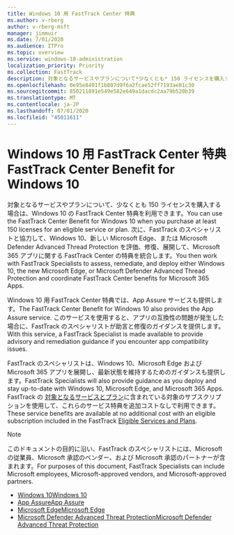 ```yaml
---
title: Windows 10 用 FastTrack Center 特典
ms.author: v-rberg
author: v-rberg-msft
manager: jimmuir
ms.date: 7/01/2020
ms.audience: ITPro
ms.topic: overview
ms.service: windows-10-administration
localization_priority: Priority
ms.collection: FastTrack
description: 対象となるサービスやプランについて*少なくとも* 150 ライセンスを購入する場合は、Windows 10 用 FastTrack Center 特典を利用できます。
ms.openlocfilehash: 0e95e8491f1b807d9f6a2fcae52ff7193ae81c30
ms.sourcegitcommit: 850211891e549e582e649a1dacdc2aa79b520b39
ms.translationtype: MT
ms.contentlocale: ja-JP
ms.lasthandoff: 07/01/2020
ms.locfileid: "45011611"
---
```

# <a name="fasttrack-center-benefit-for-windows-10"></a><span data-ttu-id="fcaec-103">Windows 10 用 FastTrack Center 特典</span><span class="sxs-lookup"><span data-stu-id="fcaec-103">FastTrack Center Benefit for Windows 10</span></span>

<span data-ttu-id="fcaec-104">対象となるサービスやプランについて、少なくとも 150 ライセンスを購入する場合は、Windows 10 の FastTrack Center 特典を利用できます。</span><span class="sxs-lookup"><span data-stu-id="fcaec-104">You can use the FastTrack Center Benefit for Windows 10 when you purchase at least 150 licenses for an eligible service or plan.</span></span> <span data-ttu-id="fcaec-105">次に、FastTrack のスペシャリストと協力して、Windows 10、新しい Microsoft Edge、または Microsoft Defender Advanced Thread Protection を評価、修復、展開して、Microsoft 365 アプリに関する FastTrack Center の特典を統合します。</span><span class="sxs-lookup"><span data-stu-id="fcaec-105">You then work with FastTrack Specialists to assess, remediate, and deploy either Windows 10, the new Microsoft Edge, or Microsoft Defender Advanced Thread Protection and coordinate FastTrack Center benefits for Microsoft 365 Apps.</span></span> 

<span data-ttu-id="fcaec-106">Windows 10 用 FastTrack Center 特典では、App Assure サービスも提供します。</span><span class="sxs-lookup"><span data-stu-id="fcaec-106">The FastTrack Center Benefit for Windows 10 also provides the App Assure service.</span></span> <span data-ttu-id="fcaec-107">このサービスを使用すると、アプリの互換性の問題が発生した場合に、FastTrack のスペシャリストが助言と修復のガイダンスを提供します。</span><span class="sxs-lookup"><span data-stu-id="fcaec-107">With this service, a FastTrack Specialist is made available to provide advisory and remediation guidance if you encounter app compatibility issues.</span></span> 

<span data-ttu-id="fcaec-108">FastTrack のスペシャリストは、Windows 10、Microsoft Edge および Microsoft 365 アプリを展開し、最新状態を維持するためのガイダンスも提供します。</span><span class="sxs-lookup"><span data-stu-id="fcaec-108">FastTrack Specialists will also provide guidance as you deploy and stay up-to-date with Windows 10, Microsoft Edge, and Microsoft 365 Apps.</span></span> <span data-ttu-id="fcaec-109">FastTrack の [対象となるサービスとプラン](M365-eligible-services-and-plans.md)に含まれている対象のサブスクリプションを使用して、これらのサービス特典を追加コストなしで利用できます。</span><span class="sxs-lookup"><span data-stu-id="fcaec-109">These service benefits are available at no additional cost with an eligible subscription included in the FastTrack [Eligible Services and Plans](M365-eligible-services-and-plans.md).</span></span>
  
> [!NOTE]
> <span data-ttu-id="fcaec-110">このドキュメントの目的に沿い、FastTrack のスペシャリストには、Microsoft の従業員、Microsoft 承認のベンダー、および Microsoft 承認のパートナーが含まれます。</span><span class="sxs-lookup"><span data-stu-id="fcaec-110">For purposes of this document, FastTrack Specialists can include Microsoft employees, Microsoft-approved vendors, and Microsoft-approved partners.</span></span> 
    
- [<span data-ttu-id="fcaec-111">Windows 10</span><span class="sxs-lookup"><span data-stu-id="fcaec-111">Windows 10</span></span>](Win-10-windows-10.md)
- [<span data-ttu-id="fcaec-112">App Assure</span><span class="sxs-lookup"><span data-stu-id="fcaec-112">App Assure</span></span>](Win-10-app-assure.md)
- [<span data-ttu-id="fcaec-113">Microsoft Edge</span><span class="sxs-lookup"><span data-stu-id="fcaec-113">Microsoft Edge</span></span>](Win-10-microsoft-edge.md)
- [<span data-ttu-id="fcaec-114">Microsoft Defender Advanced Threat Protection</span><span class="sxs-lookup"><span data-stu-id="fcaec-114">Microsoft Defender Advanced Threat Protection</span></span>](Win-10-microsoft-defender-atp.md)

